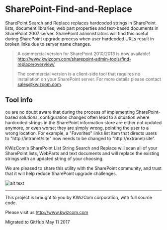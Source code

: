 # SharePoint-Find-and-Replace
SharePoint Search and Replace replaces hardcoded strings in SharePoint lists, document libraries, web part properties and text-based documents in SharePoint 2007 server. SharePoint administrators will find this useful during SharePoint upgrade process when user hardcoded URLs result in broken links due to server name changes.

> A commercial version for SharePoint 2010/2013 is now available!
> http://www.kwizcom.com/sharepoint-admin-tools/find-replace/overview/
>
> The commercial version is a client-side tool that requires no installation on your SharePoint server.
> For more details please contact sales@kwizcom.com.

## Tool info
ou are no doubt aware that during the process of implementing SharePoint-based solutions, configuration changes often lead to a situation where hardcoded strings in the SharePoint information store are either not updated anymore, or even worse: they are simply wrong, pointing the user to a wrong location. For example, a "Favorites" links list item that directs users to "http://intranet/site" now needs to be changed to "http://extranet/site".

KWizCom's SharePoint List String Search and Replace will scan all of your SharePoint lists, WebParts and text documents and will replace the existing strings with an updated string of your choosing.

We are pleased to share this utility with the SharePoint community, and trust that it will help reduce SharePoint upgrade challenges.

![alt text](https://github.com/KWizCom/SharePoint-Find-and-Replace/blob/master/Images/SPListSearchReplace_big.jpg "Screenshot")

---
This project is brought to you by KWizCom corporation, with full source code.

Please visit us http://www.kwizcom.com

Migrated to GitHub May 11 2017
